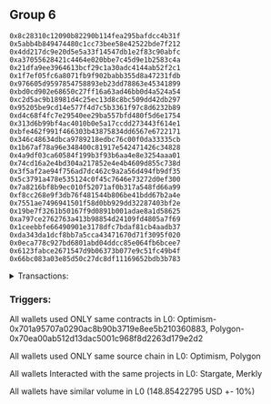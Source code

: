 ## Group 6

```0x83a0e7c9929932cf90c591eab9bf9efab84f3370
0x8c28310c12090b82290b114fea295bafdcc4b31f
0x5abb4b849474480c1cc73bee58e42522bde7f212
0x4dd217dc9e20d5e5a33f14547db1e2f83c90abfc
0xa37055628421c4464e020bbe7c45d9e1b2583c4a
0x21dfa9ee3964613bcf29c1a30adc4144ab52f2c1
0x1f7ef05fc6a8071fb9f902babb355d8a47231fdb
0x976605d9597854758893eb23dd78863e45341899
0xbd0cd902e68650c27ff16a63ad46bb0d4a524a54
0xc2d5ac9b18981d4c25ec13d8c8bc509dd42db297
0x95205be9cd14e577f4d7c5b3361f97c8d6232b89
0xd4c68f4fc7e29540ee29ba557bfd480f5d6e1754
0x313d6b99bf4ac4010b0e5a17ccdd273443f614e1
0xbfe462f991f466303b43875834dd6567e6722171
0x346c48634dbca9789218edbc76c00f0da33335cb
0x1b67af78a96e348400c81917e542471426c34828
0x4a9df03ca60584f199b3f93b6aa4e8e3254aaa01
0x74cd16a2e4bd304a217852e4e4b4609d855c738d
0x3f5af2ae94f756ad7dc462c9a2a56d494fb9df35
0x5c3791a478e535124c0f45c7646e73272d0ef300
0x7a8216bf8b9ec010f52071af0b317a548fd66a99
0xf8cc268e9f3db76f481544b806be41bdd67b2a4e
0x7551ae7496941501f58d0bb929dd32287403bf2e
0x19be7f3261b50167f9d0891b001adae8a1d58625
0xa797ce2762763a413b98854d24109fd4805a7f69
0x1ceebbfe66490901e3178dfc7bdaf81cb4aadb37
0xda343da1dcf8bb7a5cca43471670d71f3095f020
0x0eca778c927bd6801abd04ddcc85e064fb6bcee7
0x6123fabce2671547d9b06373b077e9c51fc49b4f
0x66bc083a03e85d50c27dc8df11169652bdb3b783
```
<details>
<summary>Transactions:</summary>

Hashes: 

Wallet: 0x83a0e7c9929932cf90c591eab9bf9efab84f3370

       Hash: 0x1c5b5108f9c6362fa9b2e7665bf422c29b674085087085fcb7c380871fa9550c
         - source chain: Optimism
         - destination chain: Polygon
         - project: Stargate
         - contract: 0x701a95707a0290ac8b90b3719e8ee5b210360883
         - value USD: 148.85422795
       Hash: 0x124005bcfdafd285a058d1ee3407610d15612bb7861321c24a4b686799ad8654
         - source chain: Polygon
         - destination chain: Celo Mainnet
         - project: Merkly
         - contract: 0x70ea00ab512d13dac5001c968f8d2263d179e2d2
       Hash: 0x77956527ce5fb64e6141688cf3eebe8d048a6ff3b5060a8f7997af3886728593
         - source chain: Polygon
         - destination chain: Fuse Mainnet
         - project: Merkly
         - contract: 0x70ea00ab512d13dac5001c968f8d2263d179e2d2
       Hash: 0x4340ea51abd362f80abce86278eae83616aa5ed31211bcc25cd11adeb653f39b
         - source chain: Polygon
         - destination chain: Klaytn Mainnet Cypress
         - project: Merkly
         - contract: 0x70ea00ab512d13dac5001c968f8d2263d179e2d2
       Hash: 0xe2e7b15666d5e371519bca21c303a9b33215564fad1dace38f4cd6c52ee08607
         - source chain: Polygon
         - destination chain: Moonbeam
         - project: Merkly
         - contract: 0x70ea00ab512d13dac5001c968f8d2263d179e2d2
Wallet: 0x8c28310c12090b82290b114fea295bafdcc4b31f

       Hash:0x30eff9f377e195da9c9fd866c01b17a775a2c701502ee93d4a8c1f842a0d682c
         - source chain: Optimism
         - destination chain: Polygon
         - project: Stargate
         - contract: 0x701a95707a0290ac8b90b3719e8ee5b210360883
         - value USD: 149.011268358
       Hash:0x5855fd7b8d5fbf4a29762c98508d80709641efdc7cce9d1444d6c7323acf0d42
         - source chain: Polygon
         - destination chain: Moonbeam
         - project: Merkly
         - contract: 0x70ea00ab512d13dac5001c968f8d2263d179e2d2
       Hash:0x66d60b1d02e453b05d564d15c247009136cf1872e70e837d81d51785af7c8a4b
         - source chain: Polygon
         - destination chain: Moonriver
         - project: Merkly
         - contract: 0x70ea00ab512d13dac5001c968f8d2263d179e2d2
       Hash:0xaa7b810c31a66fc8e922fb839ec8e0015bc2b10dc7b8e23aff5a47066f8903fb
         - source chain: Polygon
         - destination chain: Gnosis
         - project: Merkly
         - contract: 0x70ea00ab512d13dac5001c968f8d2263d179e2d2
       Hash:0xca3d00c0c3b85868d8ea0df4fc1d2eedf8b1e18e6b8154fb45018309ef127bb7
         - source chain: Polygon
         - destination chain: Moonriver
         - project: Merkly
         - contract: 0x70ea00ab512d13dac5001c968f8d2263d179e2d2
Wallet: 0x5abb4b849474480c1cc73bee58e42522bde7f212

       Hash:0x320a6cdfcc7a9c20841d0268b493cc75cfd2b7b70c37679784abfe5ed1c1b4d0
         - source chain: Optimism
         - destination chain: Polygon
         - project: Stargate
         - contract: 0x701a95707a0290ac8b90b3719e8ee5b210360883
         - value USD: 148.808204151
       Hash:0xd6eb01b193a88094c83fd8f46e94f11a2338e73c6b5eb51a546833a448f1fa6c
         - source chain: Polygon
         - destination chain: DFK
         - project: Merkly
         - contract: 0x70ea00ab512d13dac5001c968f8d2263d179e2d2
       Hash:0xd7d033ca9657fcc43b8c771629852b6bf31f2dd47e2762ac27ac922cf7a92c88
         - source chain: Polygon
         - destination chain: Viction
         - project: Merkly
         - contract: 0x70ea00ab512d13dac5001c968f8d2263d179e2d2
       Hash:0xa486893ae7ae868d6155bb9be6344c5bfe55d6b58d2d6e8b91d774e374c0247d
         - source chain: Polygon
         - destination chain: Merit Circle
         - project: Merkly
         - contract: 0x70ea00ab512d13dac5001c968f8d2263d179e2d2
       Hash:0xb50daa250ff8c028ade6c9e3114a72d91ce6a7b50d7ea8e0255a015d156d418a
         - source chain: Polygon
         - destination chain: Gnosis
         - project: Merkly
         - contract: 0x70ea00ab512d13dac5001c968f8d2263d179e2d2
Wallet: 0x4dd217dc9e20d5e5a33f14547db1e2f83c90abfc

       Hash:0xbba1ba259371456fb851e35bf13ca657b5f5fe88a9471448a6651924ecd4da0a
         - source chain: Optimism
         - destination chain: Polygon
         - project: Stargate
         - contract: 0x701a95707a0290ac8b90b3719e8ee5b210360883
         - value USD: 148.988169289
       Hash:0xef9831d73c63e83fe39cf1fcaed4edf1e0eae8e799b3017896090df0aa31a57c
         - source chain: Polygon
         - destination chain: Mode
         - project: Merkly
         - contract: 0x70ea00ab512d13dac5001c968f8d2263d179e2d2
       Hash:0xa5d55dd6b9a90b8bbc4c1098ce3b60bca6d0f5e33c0e8056718ab0085b602a5c
         - source chain: Polygon
         - destination chain: Optimism
         - project: Merkly
         - contract: 0x70ea00ab512d13dac5001c968f8d2263d179e2d2
       Hash:0x53c72b932068cc43892548c7b68185cbba598d3a46d0979cbe8fc15cda57ec06
         - source chain: Polygon
         - destination chain: Celo Mainnet
         - project: Merkly
         - contract: 0x70ea00ab512d13dac5001c968f8d2263d179e2d2
       Hash:0x094870db45798855820896432e14dcc637492762efe23fd6dea6d3706b85a00d
         - source chain: Polygon
         - destination chain: DFK
         - project: Merkly
         - contract: 0x70ea00ab512d13dac5001c968f8d2263d179e2d2
Wallet: 0xa37055628421c4464e020bbe7c45d9e1b2583c4a

       Hash:0xe61aa0674c9a4f54011806e56651295f5d5c03e889934fce08c7b02fd0f81415
         - source chain: Optimism
         - destination chain: Polygon
         - project: Stargate
         - contract: 0x701a95707a0290ac8b90b3719e8ee5b210360883
         - value USD: 148.975114818
       Hash:0xc6da812cd09ec9af42927d5a2963d9f08e86df2c3aea0708adbb45ceb0d3fa6c
         - source chain: Polygon
         - destination chain: Fuse Mainnet
         - project: Merkly
         - contract: 0x70ea00ab512d13dac5001c968f8d2263d179e2d2
       Hash:0xbb2d088f354a2fcf7c51aa90a87a44e3a79871c8f9b384d124f747a6e6fea0d3
         - source chain: Polygon
         - destination chain: Klaytn Mainnet Cypress
         - project: Merkly
         - contract: 0x70ea00ab512d13dac5001c968f8d2263d179e2d2
       Hash:0x3a4cd161cbd71b8480a70f60c9c72ece052ed367f4744b29c282fe277929dc60
         - source chain: Polygon
         - destination chain: Moonbeam
         - project: Merkly
         - contract: 0x70ea00ab512d13dac5001c968f8d2263d179e2d2
       Hash:0x88c79c3ac1eaca40154d04dfb5d0c4cb9a903241a4d605efc6680d28314da888
         - source chain: Polygon
         - destination chain: Viction
         - project: Merkly
         - contract: 0x70ea00ab512d13dac5001c968f8d2263d179e2d2
Wallet: 0x21dfa9ee3964613bcf29c1a30adc4144ab52f2c1

       Hash:0xbb85d849c3af7fff05302781e7ad38d26e368bf52801704d164202d1328f2279
         - source chain: Optimism
         - destination chain: Polygon
         - project: Stargate
         - contract: 0x701a95707a0290ac8b90b3719e8ee5b210360883
         - value USD: 148.992411566
       Hash:0x8d78025718ce582302df4e9509e3250ce97c328c72a29608640652549afc61e7
         - source chain: Polygon
         - destination chain: Moonriver
         - project: Merkly
         - contract: 0x70ea00ab512d13dac5001c968f8d2263d179e2d2
       Hash:0x4110677cda7f0b887a2a8e053f9bb676134702ca6cf99ede420ce9406e56d272
         - source chain: Polygon
         - destination chain: Gnosis
         - project: Merkly
         - contract: 0x70ea00ab512d13dac5001c968f8d2263d179e2d2
       Hash:0xb4fd63dc8c5f0940a319954246017ba1ede3505d01fe3860e55c7640ccad1581
         - source chain: Polygon
         - destination chain: DFK
         - project: Merkly
         - contract: 0x70ea00ab512d13dac5001c968f8d2263d179e2d2
       Hash:0x6114ec6e7ca0cb74db7a5ba08d98b76676723ddd5cc469c2321f0ac50601b9f3
         - source chain: Polygon
         - destination chain: Merit Circle
         - project: Merkly
         - contract: 0x70ea00ab512d13dac5001c968f8d2263d179e2d2
Wallet: 0x1f7ef05fc6a8071fb9f902babb355d8a47231fdb

       Hash:0x179becff0ff283ad73cf6919da97d80d1a94f9b0cec22b5f38cf74414c4c6cf3
         - source chain: Optimism
         - destination chain: Polygon
         - project: Stargate
         - contract: 0x701a95707a0290ac8b90b3719e8ee5b210360883
         - value USD: 148.988324592
       Hash:0xebdceebd105fe18823acdbe3e36f857ad45493a3161846ea0f178781122feb34
         - source chain: Polygon
         - destination chain: Viction
         - project: Merkly
         - contract: 0x70ea00ab512d13dac5001c968f8d2263d179e2d2
       Hash:0x755e5232878998613430dc5caedad440a39cd27985511aca8b3545158fcdb5d4
         - source chain: Polygon
         - destination chain: Merit Circle
         - project: Merkly
         - contract: 0x70ea00ab512d13dac5001c968f8d2263d179e2d2
       Hash:0x5f7ef6f397761df933dcc284e7ff5931dd82b5dc8f5b64d1dcc340f5c0d4af8a
         - source chain: Polygon
         - destination chain: Optimism
         - project: Merkly
         - contract: 0x70ea00ab512d13dac5001c968f8d2263d179e2d2
       Hash:0x510506dee15ac91dbc35ebf6e093ccf398353598bb98baf6c818b68db3756a7d
         - source chain: Polygon
         - destination chain: Mode
         - project: Merkly
         - contract: 0x70ea00ab512d13dac5001c968f8d2263d179e2d2
Wallet: 0x976605d9597854758893eb23dd78863e45341899

       Hash:0xd23c5cb3ff0525a2b1fa83f8ec0dec190b11ce08648a344a7c18807278b9871e
         - source chain: Optimism
         - destination chain: Polygon
         - project: Stargate
         - contract: 0x701a95707a0290ac8b90b3719e8ee5b210360883
         - value USD: 148.958277967
       Hash:0x1852e0955a661e7ad9ade3cbf672af4a45b540a1602ccf49ada72e553f0c8410
         - source chain: Polygon
         - destination chain: Celo Mainnet
         - project: Merkly
         - contract: 0x70ea00ab512d13dac5001c968f8d2263d179e2d2
       Hash:0x54bc55ea61cfa4973d8388329465918034165a45a8bccf2381ef2d9aece52fd5
         - source chain: Polygon
         - destination chain: Fuse Mainnet
         - project: Merkly
         - contract: 0x70ea00ab512d13dac5001c968f8d2263d179e2d2
       Hash:0xfb1c492134b94e98bb7c38c9133766410c01f98ae8b565722a0fef3ccc4056a0
         - source chain: Polygon
         - destination chain: Klaytn Mainnet Cypress
         - project: Merkly
         - contract: 0x70ea00ab512d13dac5001c968f8d2263d179e2d2
       Hash:0x68e1f4409c1760ca0ce24be70d50cb322f59a4651df43d7fe743fc590886e80a
         - source chain: Polygon
         - destination chain: Aptos
         - project: Merkly
         - contract: 0x70ea00ab512d13dac5001c968f8d2263d179e2d2
Wallet: 0xbd0cd902e68650c27ff16a63ad46bb0d4a524a54

       Hash:0x47fa34a8e8a4d55a474905456b98ee9cbe5bd26dd5f394b980925a04d09bcc02
         - source chain: Optimism
         - destination chain: Polygon
         - project: Stargate
         - contract: 0x701a95707a0290ac8b90b3719e8ee5b210360883
         - value USD: 148.994794215
       Hash:0x7a38869be10b55dd73a9568c31ca53b161d8cbc8f34403e76ccbe90936cccc43
         - source chain: Polygon
         - destination chain: Moonbeam
         - project: Merkly
         - contract: 0x70ea00ab512d13dac5001c968f8d2263d179e2d2
       Hash:0x022b2ea5bb56db925d7d9f3c8e868ab4a690ecced0e53e092d4e95c53b6b2956
         - source chain: Polygon
         - destination chain: Moonriver
         - project: Merkly
         - contract: 0x70ea00ab512d13dac5001c968f8d2263d179e2d2
       Hash:0x5b1a30718c7509a941c4df7f6900b1bfeab8a5046dd41ecf0da876231fe63d63
         - source chain: Polygon
         - destination chain: Gnosis
         - project: Merkly
         - contract: 0x70ea00ab512d13dac5001c968f8d2263d179e2d2
       Hash:0xb7cd766e68ce508f23ad43001ed72d93cd0d8ddd7b40c4d2fdf4399956ce3337
         - source chain: Polygon
         - destination chain: Celo Mainnet
         - project: Merkly
         - contract: 0x70ea00ab512d13dac5001c968f8d2263d179e2d2
Wallet: 0xc2d5ac9b18981d4c25ec13d8c8bc509dd42db297

       Hash:0xd3b6a09adf1db94ca3f4917a0195d2f9fabbf00dec3a0952941027e0e5c857a1
         - source chain: Optimism
         - destination chain: Polygon
         - project: Stargate
         - contract: 0x701a95707a0290ac8b90b3719e8ee5b210360883
         - value USD: 149.011096022
       Hash:0xb7a8f26eb36c3ed9b843d48164d33e40f1958497fef9e69245d1d14457d9ab1d
         - source chain: Polygon
         - destination chain: DFK
         - project: Merkly
         - contract: 0x70ea00ab512d13dac5001c968f8d2263d179e2d2
       Hash:0x2f5b731d555c8d1a970c236693e5e9377df00d44d5453550886536792ee7ff56
         - source chain: Polygon
         - destination chain: Viction
         - project: Merkly
         - contract: 0x70ea00ab512d13dac5001c968f8d2263d179e2d2
       Hash:0x528ff3b5c2a125d427c24a4c5f4463c47f7fd24567f68543398bafb6da634afc
         - source chain: Polygon
         - destination chain: Merit Circle
         - project: Merkly
         - contract: 0x70ea00ab512d13dac5001c968f8d2263d179e2d2
       Hash:0x19c19d360c999f5df3509969425b7b75a209fd620f067f23f6c775c8db0223cd
         - source chain: Polygon
         - destination chain: Fuse Mainnet
         - project: Merkly
         - contract: 0x70ea00ab512d13dac5001c968f8d2263d179e2d2
Wallet: 0x95205be9cd14e577f4d7c5b3361f97c8d6232b89

       Hash:0x7f2e1c436398d26bf79f3d40cfb375bf50e0a5beb768012c468efb441b348c1f
         - source chain: Optimism
         - destination chain: Polygon
         - project: Stargate
         - contract: 0x701a95707a0290ac8b90b3719e8ee5b210360883
         - value USD: 148.982166577
       Hash:0x5afb2ba0b4bf1816753c068ba22efd14b2efa8e1d31bb3e8e48deef7800837af
         - source chain: Polygon
         - destination chain: Mode
         - project: Merkly
         - contract: 0x70ea00ab512d13dac5001c968f8d2263d179e2d2
       Hash:0x7e440dbc44a9f5fb93bd50290825b4acc8955e1b358f85f2c6318f2112d5475c
         - source chain: Polygon
         - destination chain: Optimism
         - project: Merkly
         - contract: 0x70ea00ab512d13dac5001c968f8d2263d179e2d2
       Hash:0x6bd932d03df6e5bd6abc9e5580855dae32ee0e0baf577de179a2136258c259f1
         - source chain: Polygon
         - destination chain: Celo Mainnet
         - project: Merkly
         - contract: 0x70ea00ab512d13dac5001c968f8d2263d179e2d2
       Hash:0xb88895324d86ecca0386635be13582e0e1161c07ef5867e30b3f9c7a372e1669
         - source chain: Polygon
         - destination chain: Klaytn Mainnet Cypress
         - project: Merkly
         - contract: 0x70ea00ab512d13dac5001c968f8d2263d179e2d2
Wallet: 0xd4c68f4fc7e29540ee29ba557bfd480f5d6e1754

       Hash:0x22bef91f003676c3c98083e355099e526d721cfd88249991d12f9dbf69e91fa6
         - source chain: Optimism
         - destination chain: Polygon
         - project: Stargate
         - contract: 0x701a95707a0290ac8b90b3719e8ee5b210360883
         - value USD: 148.964406925
       Hash:0x1b2deb35ca06e0c0f36f7e6077390aa94e756809eaa726c85db213f7698a645f
         - source chain: Polygon
         - destination chain: Fuse Mainnet
         - project: Merkly
         - contract: 0x70ea00ab512d13dac5001c968f8d2263d179e2d2
       Hash:0xe0bacfee463b5c96f5546203a51d63c627e8d835d59aaab6ac78ceda5d2a68ea
         - source chain: Polygon
         - destination chain: Klaytn Mainnet Cypress
         - project: Merkly
         - contract: 0x70ea00ab512d13dac5001c968f8d2263d179e2d2
       Hash:0x2f3eedeb715ec2c9cc8d6354bf4fec9b68f58a4f7191c48d51e26edc705f0487
         - source chain: Polygon
         - destination chain: Moonbeam
         - project: Merkly
         - contract: 0x70ea00ab512d13dac5001c968f8d2263d179e2d2
       Hash:0xbc24b902db9a2bbb7b9221e9b643fc9eb6d2a13c40054fbf4da2fdff89bb815f
         - source chain: Polygon
         - destination chain: Moonbeam
         - project: Merkly
         - contract: 0x70ea00ab512d13dac5001c968f8d2263d179e2d2
Wallet: 0x313d6b99bf4ac4010b0e5a17ccdd273443f614e1

       Hash:0xe5d233dfba607e9af7fee553586d2555328a026e25a4b1294bce44a59fd54cd9
         - source chain: Optimism
         - destination chain: Polygon
         - project: Stargate
         - contract: 0x701a95707a0290ac8b90b3719e8ee5b210360883
         - value USD: 148.960936153
       Hash:0x2019d10916efd6cbcc8d4fbd54e0b8eec35e0ec650db6c7bed10f1f5fedf6a8c
         - source chain: Polygon
         - destination chain: Moonriver
         - project: Merkly
         - contract: 0x70ea00ab512d13dac5001c968f8d2263d179e2d2
       Hash:0x9b93c655e83991f42ef82ce175911b8690ef938fcf25e78760b283c80d6b0ea8
         - source chain: Polygon
         - destination chain: Gnosis
         - project: Merkly
         - contract: 0x70ea00ab512d13dac5001c968f8d2263d179e2d2
       Hash:0x481a8e681a8cbd26898e6f203f6318b92c89a42275ade389f8bb38fa3705bb39
         - source chain: Polygon
         - destination chain: DFK
         - project: Merkly
         - contract: 0x70ea00ab512d13dac5001c968f8d2263d179e2d2
       Hash:0xa4b495270be90719cccd54138b6d644b639d7d35b15686eebb1872228d3d2f85
         - source chain: Polygon
         - destination chain: Moonriver
         - project: Merkly
         - contract: 0x70ea00ab512d13dac5001c968f8d2263d179e2d2
Wallet: 0xbfe462f991f466303b43875834dd6567e6722171

       Hash:0x7c5c04376e6f5ec4dc82f783a38525732c9d705275e3b51bb13bcd5c5b3daf9a
         - source chain: Optimism
         - destination chain: Polygon
         - project: Stargate
         - contract: 0x701a95707a0290ac8b90b3719e8ee5b210360883
         - value USD: 148.763236412
       Hash:0x2f87b6eb5124bfa6a8a3ed99210f500becd5045447f7830dd45ef72a3174dae3
         - source chain: Polygon
         - destination chain: Viction
         - project: Merkly
         - contract: 0x70ea00ab512d13dac5001c968f8d2263d179e2d2
       Hash:0x8be6321dc51c92d0030cbecd8f54724b2c44285f643fc9f070ec25cdca731afc
         - source chain: Polygon
         - destination chain: Merit Circle
         - project: Merkly
         - contract: 0x70ea00ab512d13dac5001c968f8d2263d179e2d2
       Hash:0x359fd39cfab5f3ad72011dcfae8fab364ffd615d36ee59e834dfdfb25d663499
         - source chain: Polygon
         - destination chain: Mode
         - project: Merkly
         - contract: 0x70ea00ab512d13dac5001c968f8d2263d179e2d2
       Hash:0xd554fa25201381064974337135893146b9fda3402f7cc669449f3b0b26b052fa
         - source chain: Polygon
         - destination chain: Gnosis
         - project: Merkly
         - contract: 0x70ea00ab512d13dac5001c968f8d2263d179e2d2
Wallet: 0x346c48634dbca9789218edbc76c00f0da33335cb

       Hash:0x9edb649c8e5935522725431c8161d82169d64172afe6719ed28b4627cd9f8f6a
         - source chain: Optimism
         - destination chain: Polygon
         - project: Stargate
         - contract: 0x701a95707a0290ac8b90b3719e8ee5b210360883
         - value USD: 148.93404769
       Hash:0x4024259a26480fa26428ee9d4edc958902cc0de0535b7cac4366936f0bcde17b
         - source chain: Polygon
         - destination chain: Optimism
         - project: Merkly
         - contract: 0x70ea00ab512d13dac5001c968f8d2263d179e2d2
       Hash:0x79b9c042ae3f8634afae05e827b9a9e8682bfc9b44e203bab5a26022757ebd93
         - source chain: Polygon
         - destination chain: Celo Mainnet
         - project: Merkly
         - contract: 0x70ea00ab512d13dac5001c968f8d2263d179e2d2
       Hash:0x547fedd8da62c94f9e1531381d5b3cd8672511e58b9c759f9380285f299ee4db
         - source chain: Polygon
         - destination chain: Fuse Mainnet
         - project: Merkly
         - contract: 0x70ea00ab512d13dac5001c968f8d2263d179e2d2
       Hash:0x933d3c5734b6e69e18db6e5198d9ccfa33d16998d9be778c939a76e6c1f1df94
         - source chain: Polygon
         - destination chain: DFK
         - project: Merkly
         - contract: 0x70ea00ab512d13dac5001c968f8d2263d179e2d2
Wallet: 0x1b67af78a96e348400c81917e542471426c34828

       Hash:0x0bb8477ea85622824615ef92284949aca2395085cdc45dd8ef13ba9f22e4c942
         - source chain: Optimism
         - destination chain: Polygon
         - project: Stargate
         - contract: 0x701a95707a0290ac8b90b3719e8ee5b210360883
         - value USD: 148.885207395
       Hash:0x5cee7bf41caf0c0da231486c9f850d6e78e376f2d1ba6adba540d5475cabf105
         - source chain: Polygon
         - destination chain: Klaytn Mainnet Cypress
         - project: Merkly
         - contract: 0x70ea00ab512d13dac5001c968f8d2263d179e2d2
       Hash:0x094b7bb2564ff89cf073ee44d5a625b61f1f839d2a8f2f6161c7338c93d7ecf3
         - source chain: Polygon
         - destination chain: Moonbeam
         - project: Merkly
         - contract: 0x70ea00ab512d13dac5001c968f8d2263d179e2d2
       Hash:0x7d4030c242a0ce9a927ff0095749991d5005a018b2072afebc54e4b34f9a86f8
         - source chain: Polygon
         - destination chain: Moonriver
         - project: Merkly
         - contract: 0x70ea00ab512d13dac5001c968f8d2263d179e2d2
       Hash:0x23f6f213122c73defbcc18b003b4404b80776359ebf7a0444965821430d9d04a
         - source chain: Polygon
         - destination chain: Viction
         - project: Merkly
         - contract: 0x70ea00ab512d13dac5001c968f8d2263d179e2d2
Wallet: 0x4a9df03ca60584f199b3f93b6aa4e8e3254aaa01

       Hash:0x47cd605cea0ede48ca55ee250ad0db759a4bb68c3351f735145a3e9c472152e5
         - source chain: Optimism
         - destination chain: Polygon
         - project: Stargate
         - contract: 0x701a95707a0290ac8b90b3719e8ee5b210360883
         - value USD: 148.918304973
       Hash:0xe64b76def6b8602e5f5b82bcd45a5418907e04e2e51daa51c13314d89540ea4f
         - source chain: Polygon
         - destination chain: Gnosis
         - project: Merkly
         - contract: 0x70ea00ab512d13dac5001c968f8d2263d179e2d2
       Hash:0xb1e34bbcae2f40d64cce89a4d3dba2db031c493f327adaca648f0dfbc3120839
         - source chain: Polygon
         - destination chain: DFK
         - project: Merkly
         - contract: 0x70ea00ab512d13dac5001c968f8d2263d179e2d2
       Hash:0xddefddc77bffcd622c7a6c1d32af0244001ab9030210dbb416a20c1a08191b2a
         - source chain: Polygon
         - destination chain: Viction
         - project: Merkly
         - contract: 0x70ea00ab512d13dac5001c968f8d2263d179e2d2
       Hash:0x3aa0b30b38ec0720658643b166ac9979a4ec138e4914942aca96f24eb7df8daf
         - source chain: Polygon
         - destination chain: Merit Circle
         - project: Merkly
         - contract: 0x70ea00ab512d13dac5001c968f8d2263d179e2d2
Wallet: 0x74cd16a2e4bd304a217852e4e4b4609d855c738d

       Hash:0x2076b33b125e2693c289c4d631b8dfa7df0679252f019df38cb9a5be3a7df1df
         - source chain: Optimism
         - destination chain: Polygon
         - project: Stargate
         - contract: 0x701a95707a0290ac8b90b3719e8ee5b210360883
         - value USD: 148.909922618
       Hash:0x3e3fa9d8630be0c101bbb51ea67a39ad4c16480790bf147ad7b27c96f8f78d3e
         - source chain: Polygon
         - destination chain: Merit Circle
         - project: Merkly
         - contract: 0x70ea00ab512d13dac5001c968f8d2263d179e2d2
       Hash:0x12fe5c072e71ece8a8b1dd019b4ca683b8d2592d6243fbf0de091725028bedaf
         - source chain: Polygon
         - destination chain: Mode
         - project: Merkly
         - contract: 0x70ea00ab512d13dac5001c968f8d2263d179e2d2
       Hash:0xba465818c73ed9e743b0fd253a8eb418c077fac43ee40ed83e0a827b420e58fc
         - source chain: Polygon
         - destination chain: Optimism
         - project: Merkly
         - contract: 0x70ea00ab512d13dac5001c968f8d2263d179e2d2
       Hash:0x1a74490da54e5a4867a6b5d47362703ee96f005ab573470014af77182e4536e9
         - source chain: Polygon
         - destination chain: Mode
         - project: Merkly
         - contract: 0x70ea00ab512d13dac5001c968f8d2263d179e2d2
Wallet: 0x3f5af2ae94f756ad7dc462c9a2a56d494fb9df35

       Hash:0x06252a44cb0c16246e10ce5023d76bd444ed7ca1c00eb676f97f2097f965ddc1
         - source chain: Optimism
         - destination chain: Polygon
         - project: Stargate
         - contract: 0x701a95707a0290ac8b90b3719e8ee5b210360883
         - value USD: 148.95339544
       Hash:0x6e15fc70625d0df2e6be76371b0c2da4a7c1e231cc8d4eb9dc47f9d3d9aceb66
         - source chain: Polygon
         - destination chain: Celo Mainnet
         - project: Merkly
         - contract: 0x70ea00ab512d13dac5001c968f8d2263d179e2d2
       Hash:0x44289cd94075f08f22c42cc50652ed9d8c5848b267eff8c56c8b6ecc0896de60
         - source chain: Polygon
         - destination chain: Fuse Mainnet
         - project: Merkly
         - contract: 0x70ea00ab512d13dac5001c968f8d2263d179e2d2
       Hash:0xc09e7f64f500d8d9bf8d76a42e9b1166b73e788187f0201240ac7da8a4226654
         - source chain: Polygon
         - destination chain: Klaytn Mainnet Cypress
         - project: Merkly
         - contract: 0x70ea00ab512d13dac5001c968f8d2263d179e2d2
       Hash:0x78355a55c904a4c9c1c0685b40e2b600e8dbd9a7c6adbbd651a9d0dac79fb7e1
         - source chain: Polygon
         - destination chain: Aptos
         - project: Merkly
         - contract: 0x70ea00ab512d13dac5001c968f8d2263d179e2d2
Wallet: 0x5c3791a478e535124c0f45c7646e73272d0ef300

       Hash:0x3b1ea95faa88cbb9065cef941db78d29196e7c4431d413510302f1e383dcd9c7
         - source chain: Optimism
         - destination chain: Polygon
         - project: Stargate
         - contract: 0x701a95707a0290ac8b90b3719e8ee5b210360883
         - value USD: 148.953055777
       Hash:0x1dde0f14015aa8a033806425d5590ae87f1c1237b6528bdcc669d71b4da81c0a
         - source chain: Polygon
         - destination chain: Moonbeam
         - project: Merkly
         - contract: 0x70ea00ab512d13dac5001c968f8d2263d179e2d2
       Hash:0x4071be1b094e9b5839ce6b4a0f00b4f1025c3e2965d3f0b100898b6b18981462
         - source chain: Polygon
         - destination chain: Moonriver
         - project: Merkly
         - contract: 0x70ea00ab512d13dac5001c968f8d2263d179e2d2
       Hash:0xde85fbae8cab9026ec74778030f48af8e0ac50fa11583116d2166e26621a3316
         - source chain: Polygon
         - destination chain: Optimism
         - project: Merkly
         - contract: 0x70ea00ab512d13dac5001c968f8d2263d179e2d2
       Hash:0x94b021629b74495d0043251b9bcfe27c3b95d06f5d53360c69e1307a83ed4916
         - source chain: Polygon
         - destination chain: Celo Mainnet
         - project: Merkly
         - contract: 0x70ea00ab512d13dac5001c968f8d2263d179e2d2
Wallet: 0x7a8216bf8b9ec010f52071af0b317a548fd66a99

       Hash:0x53f8db06fe9cb63519fb295dc1b1a527780c0cf0c1d60c44fcefbf9e3596889b
         - source chain: Optimism
         - destination chain: Polygon
         - project: Stargate
         - contract: 0x701a95707a0290ac8b90b3719e8ee5b210360883
         - value USD: 149.010965768
       Hash:0x35a25e33f87771806534f6662e9dc91977218d0d7e63f32aea2305a1f621f45f
         - source chain: Polygon
         - destination chain: DFK
         - project: Merkly
         - contract: 0x70ea00ab512d13dac5001c968f8d2263d179e2d2
       Hash:0x8d7aec005abc15b2a0ff680d86095d51d3ee84632ca1faf6545011f42fd643c7
         - source chain: Polygon
         - destination chain: Viction
         - project: Merkly
         - contract: 0x70ea00ab512d13dac5001c968f8d2263d179e2d2
       Hash:0xfc5254bde0a48f9b31b4b622bc7d298c639a46c48bae8f513523f8d7f782894e
         - source chain: Polygon
         - destination chain: Merit Circle
         - project: Merkly
         - contract: 0x70ea00ab512d13dac5001c968f8d2263d179e2d2
       Hash:0xa4fb4b328ed47f04047c2d0192202410d777831207d73850b57bd69276223fff
         - source chain: Polygon
         - destination chain: Gnosis
         - project: Merkly
         - contract: 0x70ea00ab512d13dac5001c968f8d2263d179e2d2
Wallet: 0xf8cc268e9f3db76f481544b806be41bdd67b2a4e

       Hash:0xb71292fd507b8b31bc21f53f11891481f8807a366b813459ea9fbfc40d357659
         - source chain: Optimism
         - destination chain: Polygon
         - project: Stargate
         - contract: 0x701a95707a0290ac8b90b3719e8ee5b210360883
         - value USD: 149.008595143
       Hash:0xa98ca1d6b25e99af3219148227d80257cc688efe9f1486a532e7af5a87a65ad3
         - source chain: Polygon
         - destination chain: Mode
         - project: Merkly
         - contract: 0x70ea00ab512d13dac5001c968f8d2263d179e2d2
       Hash:0x56243104b95d70fbcd65101cc3f8c9f651a9cab37bb6a3f4ac1459271feae56a
         - source chain: Polygon
         - destination chain: Optimism
         - project: Merkly
         - contract: 0x70ea00ab512d13dac5001c968f8d2263d179e2d2
       Hash:0xfb9c6dbbad6e988fc27427d007168ece58b55af095c09b06489814422581d11d
         - source chain: Polygon
         - destination chain: Celo Mainnet
         - project: Merkly
         - contract: 0x70ea00ab512d13dac5001c968f8d2263d179e2d2
       Hash:0xc528a067cbab5599db81da6cdc5a61252be7c1836e61f1fbf63a71ea837a5ead
         - source chain: Polygon
         - destination chain: DFK
         - project: Merkly
         - contract: 0x70ea00ab512d13dac5001c968f8d2263d179e2d2
Wallet: 0x7551ae7496941501f58d0bb929dd32287403bf2e

       Hash:0xba5e4a4717fb6e6a0cede5983003785b4b985fc0d23179926ed07272df716df0
         - source chain: Optimism
         - destination chain: Polygon
         - project: Stargate
         - contract: 0x701a95707a0290ac8b90b3719e8ee5b210360883
         - value USD: 149.026771607
       Hash:0x274da252a84958bfbdfbbcbe4e3ba5abd9828a7404b4bd6a41c4852711d10255
         - source chain: Polygon
         - destination chain: Fuse Mainnet
         - project: Merkly
         - contract: 0x70ea00ab512d13dac5001c968f8d2263d179e2d2
       Hash:0x76b62cfb42229f77c1591cd972b6405bd0085f88d0857f3691d490b9ba7bb037
         - source chain: Polygon
         - destination chain: Klaytn Mainnet Cypress
         - project: Merkly
         - contract: 0x70ea00ab512d13dac5001c968f8d2263d179e2d2
       Hash:0x9e188623ae4f6d439e08b068db4aef051b5ba4e303622334e925c8562cd50dc3
         - source chain: Polygon
         - destination chain: Moonbeam
         - project: Merkly
         - contract: 0x70ea00ab512d13dac5001c968f8d2263d179e2d2
       Hash:0x5af4d07cdfbfc2c439e3e79852632660d55d8fa8e40a4a1ee8d87f09134099d3
         - source chain: Polygon
         - destination chain: Viction
         - project: Merkly
         - contract: 0x70ea00ab512d13dac5001c968f8d2263d179e2d2
Wallet: 0x19be7f3261b50167f9d0891b001adae8a1d58625

       Hash:0x7f1049164d49d33a82a0cb9494ad6b9beef524666a47c583ca1f92eb5e269143
         - source chain: Optimism
         - destination chain: Polygon
         - project: Stargate
         - contract: 0x701a95707a0290ac8b90b3719e8ee5b210360883
         - value USD: 149.011890572
       Hash:0x060e80396705c2d45d6f220054c9f25a92444e0acbe044e4fd95eadee9c08514
         - source chain: Polygon
         - destination chain: Moonriver
         - project: Merkly
         - contract: 0x70ea00ab512d13dac5001c968f8d2263d179e2d2
       Hash:0xe126edec4d22a8b61a03a95058a1a1a4bec24d57b98a5d5cb6493a28af22f881
         - source chain: Polygon
         - destination chain: DFK
         - project: Merkly
         - contract: 0x70ea00ab512d13dac5001c968f8d2263d179e2d2
       Hash:0xf63d5fcac3c5da96f788b381821ed1e5dcfa83a748e4312120e1d5f183c3fdff
         - source chain: Polygon
         - destination chain: Viction
         - project: Merkly
         - contract: 0x70ea00ab512d13dac5001c968f8d2263d179e2d2
       Hash:0x9267cd97d6d7ed481639ff145266cc81fa23379d26e3a802337829a5d0b6b466
         - source chain: Polygon
         - destination chain: Merit Circle
         - project: Merkly
         - contract: 0x70ea00ab512d13dac5001c968f8d2263d179e2d2
Wallet: 0xa797ce2762763a413b98854d24109fd4805a7f69

       Hash:0x1fd8a9241a305d7bcaa6e19b33e66cb939182491d02c6216a29b9c21e4affd78
         - source chain: Optimism
         - destination chain: Polygon
         - project: Stargate
         - contract: 0x701a95707a0290ac8b90b3719e8ee5b210360883
         - value USD: 148.911217144
       Hash:0x541407d4e4a8e1fb5f72ff9f63fa24fe93d098b87c51d4f1a73952300d1023ca
         - source chain: Polygon
         - destination chain: Merit Circle
         - project: Merkly
         - contract: 0x70ea00ab512d13dac5001c968f8d2263d179e2d2
       Hash:0x420dcd13516400de13b51547f44729dd98439dcad7daff8a8b7c9deeb439fccf
         - source chain: Polygon
         - destination chain: Optimism
         - project: Merkly
         - contract: 0x70ea00ab512d13dac5001c968f8d2263d179e2d2
       Hash:0xe51f72961308e52bf8bd2a49e172e8dd1bebb5638c1446ef035f5bfc0c128bbd
         - source chain: Polygon
         - destination chain: Celo Mainnet
         - project: Merkly
         - contract: 0x70ea00ab512d13dac5001c968f8d2263d179e2d2
       Hash:0xf32a2178e4f3dcb5244f5089035ed9435fc8866698942a622318a0ca3df0973f
         - source chain: Polygon
         - destination chain: Mode
         - project: Merkly
         - contract: 0x70ea00ab512d13dac5001c968f8d2263d179e2d2
Wallet: 0x1ceebbfe66490901e3178dfc7bdaf81cb4aadb37

       Hash:0xc28449bd110985427add377dbe57e167572c4874b5d17c0374ba9c8ac0c2a7ea
         - source chain: Optimism
         - destination chain: Polygon
         - project: Stargate
         - contract: 0x701a95707a0290ac8b90b3719e8ee5b210360883
         - value USD: 148.951344438
       Hash:0x5f5b20537d93930aa238953f9b96e0d522b9c1416b0ae325b2a7fa44df405664
         - source chain: Polygon
         - destination chain: Fuse Mainnet
         - project: Merkly
         - contract: 0x70ea00ab512d13dac5001c968f8d2263d179e2d2
       Hash:0xb567747915efe2091d9892b719696b818aabd60907755307fae39ed05d0c44de
         - source chain: Polygon
         - destination chain: Klaytn Mainnet Cypress
         - project: Merkly
         - contract: 0x70ea00ab512d13dac5001c968f8d2263d179e2d2
       Hash:0x7aad4a9639ccfa9989216ab159fd203bd7267d4bc3f8f49b674400c554ede686
         - source chain: Polygon
         - destination chain: Moonbeam
         - project: Merkly
         - contract: 0x70ea00ab512d13dac5001c968f8d2263d179e2d2
       Hash:0x98c8ad88022dc47ce40d03fe881237e995f2b9120dbfe6ce59f9503e073678fd
         - source chain: Polygon
         - destination chain: Aptos
         - project: Merkly
         - contract: 0x70ea00ab512d13dac5001c968f8d2263d179e2d2
Wallet: 0xda343da1dcf8bb7a5cca43471670d71f3095f020

       Hash:0x6170799f09f76129b11ae28565782a5b6557daae2ea81c3d41b370784c8fd4ef
         - source chain: Optimism
         - destination chain: Polygon
         - project: Stargate
         - contract: 0x701a95707a0290ac8b90b3719e8ee5b210360883
         - value USD: 149.047943918
       Hash:0x8cb267e1ddad32cb449761c33c564fea5fedf71868703a38af73ab92c279f6e7
         - source chain: Polygon
         - destination chain: Moonriver
         - project: Merkly
         - contract: 0x70ea00ab512d13dac5001c968f8d2263d179e2d2
       Hash:0xab943277eaabd3972433cafa62d9b9b11795edf259abad90dc54c817a1b7abc4
         - source chain: Polygon
         - destination chain: Gnosis
         - project: Merkly
         - contract: 0x70ea00ab512d13dac5001c968f8d2263d179e2d2
       Hash:0xc5455cd652e5dec45baf9fa0d9fbb626194d5a1d2072ee4ff4e4ca288acb48b7
         - source chain: Polygon
         - destination chain: DFK
         - project: Merkly
         - contract: 0x70ea00ab512d13dac5001c968f8d2263d179e2d2
       Hash:0x601f99e503c43dce6dc38e5fce1f4d90aad7ac8ec457bf3aecedfcbfce70cc92
         - source chain: Polygon
         - destination chain: Celo Mainnet
         - project: Merkly
         - contract: 0x70ea00ab512d13dac5001c968f8d2263d179e2d2
Wallet: 0x0eca778c927bd6801abd04ddcc85e064fb6bcee7

       Hash:0x2606c3f584b429cfc2273565f4b94b8f7f1872cee0027382cee21048a6103c5b
         - source chain: Optimism
         - destination chain: Polygon
         - project: Stargate
         - contract: 0x701a95707a0290ac8b90b3719e8ee5b210360883
         - value USD: 149.023283802
       Hash:0x4b83335b44de0805db7304bf6cef25166513ab394c93c5414c5ea9532ff2b102
         - source chain: Polygon
         - destination chain: Viction
         - project: Merkly
         - contract: 0x70ea00ab512d13dac5001c968f8d2263d179e2d2
       Hash:0x91f8303691e8f65d83bf926f9c4697cfa40eb6ebd07a05d017dabaf46c34dfad
         - source chain: Polygon
         - destination chain: Merit Circle
         - project: Merkly
         - contract: 0x70ea00ab512d13dac5001c968f8d2263d179e2d2
       Hash:0x33fe84b11077de92a2bf020c02ef0735a6895793985dbf359fe58f5b57289afb
         - source chain: Polygon
         - destination chain: Mode
         - project: Merkly
         - contract: 0x70ea00ab512d13dac5001c968f8d2263d179e2d2
       Hash:0xc84261cd25aad94167b012cc7d373fbd9aa271fc8ea2c5f60eca765ea7fdffe2
         - source chain: Polygon
         - destination chain: Fuse Mainnet
         - project: Merkly
         - contract: 0x70ea00ab512d13dac5001c968f8d2263d179e2d2
Wallet: 0x6123fabce2671547d9b06373b077e9c51fc49b4f

       Hash:0x788ceffd25fb1851e3518d6ef0a1ac9613285c4987e9842fb2d8e54d586cc8fd
         - source chain: Optimism
         - destination chain: Polygon
         - project: Stargate
         - contract: 0x701a95707a0290ac8b90b3719e8ee5b210360883
         - value USD: 148.981328942
       Hash:0x4ac1dc4bca07902950537ee18d156b564b5a5710a6ce543effd702b38453b19d
         - source chain: Polygon
         - destination chain: Celo Mainnet
         - project: Merkly
         - contract: 0x70ea00ab512d13dac5001c968f8d2263d179e2d2
       Hash:0x51b99e5f114a7da97fb8910d4132d0896873463d151dc41c304c156d7660d1dd
         - source chain: Polygon
         - destination chain: Fuse Mainnet
         - project: Merkly
         - contract: 0x70ea00ab512d13dac5001c968f8d2263d179e2d2
       Hash:0x8b16fad55afafdf454befb1dbbda577065988b6a5b44e3042221e1545c7d6052
         - source chain: Polygon
         - destination chain: Klaytn Mainnet Cypress
         - project: Merkly
         - contract: 0x70ea00ab512d13dac5001c968f8d2263d179e2d2
       Hash:0x78c851e02a83f20796fb374691144521419007c3e0dc4835290e592488977136
         - source chain: Polygon
         - destination chain: Fuse Mainnet
         - project: Merkly
         - contract: 0x70ea00ab512d13dac5001c968f8d2263d179e2d2
       Hash:0xa81a5f9ed24ff3d3cefdf22a4be1110a2ffac847aad8eeda4e7e9f28465120e2
         - source chain: Polygon
         - destination chain: Moonbeam
         - project: Merkly
         - contract: 0x70ea00ab512d13dac5001c968f8d2263d179e2d2
Wallet: 0x66bc083a03e85d50c27dc8df11169652bdb3b783

       Hash:0x96a315366df8fc65886dd93c5372bc6b287b4a95d9682c169067c451e6349c04
         - source chain: Optimism
         - destination chain: Polygon
         - project: Stargate
         - contract: 0x701a95707a0290ac8b90b3719e8ee5b210360883
         - value USD: 149.016197977
       Hash:0x958522622c37281f37529f7e9d16a4784f31d4c734567143d5d44dea1ab57430
         - source chain: Polygon
         - destination chain: Moonbeam
         - project: Merkly
         - contract: 0x70ea00ab512d13dac5001c968f8d2263d179e2d2
       Hash:0x491f92ae4c071b9669ed8c0591d5b6e14dde8ead476b030b00e2b02be4624c37
         - source chain: Polygon
         - destination chain: Moonriver
         - project: Merkly
         - contract: 0x70ea00ab512d13dac5001c968f8d2263d179e2d2
       Hash:0x229db8faf8e1a23bd172e921ec0b73eac44346389ca577e6e72a4432e7bad7ff
         - source chain: Polygon
         - destination chain: Gnosis
         - project: Merkly
         - contract: 0x70ea00ab512d13dac5001c968f8d2263d179e2d2
       Hash:0xc372f82de44c8eaffcbab68f50ce6e49bc16e29594a875bd0fa2863df2325a79
         - source chain: Polygon
         - destination chain: Klaytn Mainnet Cypress
         - project: Merkly
         - contract: 0x70ea00ab512d13dac5001c968f8d2263d179e2d2
       Hash:0x569b61e24a34d3429809dea114c5d058f0c1b955f07a55a60f370bfe2fd76fe5
         - source chain: Polygon
         - destination chain: Moonriver
         - project: Merkly
         - contract: 0x70ea00ab512d13dac5001c968f8d2263d179e2d2

</details>


### Triggers: 
All wallets used ONLY same contracts in L0: Optimism-0x701a95707a0290ac8b90b3719e8ee5b210360883, Polygon-0x70ea00ab512d13dac5001c968f8d2263d179e2d2

All wallets used ONLY same source chain in L0: Optimism, Polygon

All wallets Interacted with the same projects in L0: Stargate, Merkly

All wallets have similar volume in L0 (148.85422795 USD +- 10%)

